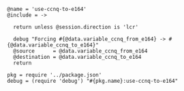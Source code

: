    @name = 'use-ccnq-to-e164'
    @include = ->

      return unless @session.direction is 'lcr'

      debug "Forcing #{@data.variable_ccnq_from_e164} -> #{@data.variable_ccnq_to_e164}"
      @source      = @data.variable_ccnq_from_e164
      @destination = @data.variable_ccnq_to_e164
      return

    pkg = require '../package.json'
    debug = (require 'debug') "#{pkg.name}:use-ccnq-to-e164"
